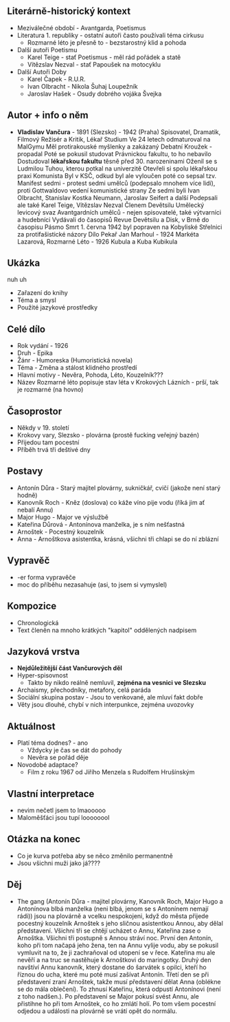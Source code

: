 ## Literárně-historický kontext
- Meziválečné období - Avantgarda, Poetismus
- Literatura 1. republiky - ostatní autoři často používali téma cirkusu
	 - Rozmarné léto je přesně to - bezstarostný klid a pohoda
- Další autoři Poetismu
	- Karel Teige - stať Poetismus - měl rád pořádek a statě
	- Vítězslav Nezval - stať Papoušek na motocyklu
- Další Autoři Doby
	- Karel Čapek - R.U.R.
	- Ivan Olbracht - Nikola Šuhaj Loupežník
	- Jaroslav Hašek - Osudy dobrého vojáka Švejka
##  Autor + info o něm
- **Vladislav Vančura** - 1891 (Slezsko) - 1942 (Praha)
	Spisovatel, Dramatik, Filmový Režisér a Kritik, Lékař
	Studium
		Ve 24 letech odmaturoval na MalGymu 
			Měl protirakouské myšlenky  a zakázaný Debatní Kroužek - propadal
		Poté se pokusil studovat Právnickou fakultu, to ho nebavilo
		Dostudoval **lékařskou fakultu** těsně před 30. narozeninami
		Oženil se s Ludmilou Tuhou, kterou potkal na univerzitě
		Otevřeli si spolu lékařskou praxi
	Komunista
		Byl v KSČ, odkud byl ale vyloučen poté co sepsal tzv. Manifest sedmi - protest sedmi umělců (podepsalo mnohem více lidí), proti Gottwaldovo vedení komunistické strany
		Ze sedmi byli Ivan Olbracht, Stanislav Kostka Neumann, Jaroslav Seifert a další
		Podepsali ale také Karel Teige, Vítězslav Nezval
	Členem Devětsilu
		Umělecký levicový svaz Avantgardních umělců - nejen spisovatelé, také výtvarníci a hudebníci
		Vydávali do časopisů Revue Devětsilu a Disk, v Brně do časopisu Pásmo
	Smrt
		1. června 1942 byl popraven na Kobyliské Střelnici za protifašistické názory 
	Dílo
		Pekař Jan Marhoul - 1924
		Markéta Lazarová, 
		Rozmarné Léto - 1926
		Kubula a Kuba Kubikula	

## Ukázka
nuh uh
- Zařazení do knihy
- Téma a smysl
- Použité jazykové prostředky

## Celé dílo
- Rok vydání - 1926 
- Druh - Epika
- Žánr - Humoreska (Humoristická novela)
- Téma - Změna a stálost klidného prostředí 
- Hlavní motivy - Nevěra, Pohoda, Léto, Kouzelník???
- Název Rozmarné léto popisuje stav léta v Krokových Lázních - prší, tak je rozmarné (na hovno)
## Časoprostor
- Někdy v 19. století
- Krokovy vary, Slezsko - plovárna (prostě fucking veřejný bazén)
- Přijedou tam pocestní  
- Příběh trvá tři deštivé dny

## Postavy
- Antonín Důra - Starý majitel plovárny, sukničkář, cvičí (jakože není starý hodně)
- Kanovník Roch - Kněz (doslova) co káže víno pije vodu (říká jim ať nebalí Annu)
- Major Hugo - Major ve výslužbě
- Kateřina Důrová - Antonínova manželka, je s ním nešťastná
- Arnoštek - Pocestný kouzelník
- Anna - Arnoštkova asistentka, krásná, všichni tři chlapi se do ní zblázní
## Vypravěč
- -er forma vypravěče
- moc do příběhu nezasahuje (asi, to jsem si vymyslel)
## Kompozice
- Chronologická
- Text členěn na mnoho krátkých "kapitol" oddělených nadpisem

## Jazyková vrstva
- **Nejdůležitější část Vančurových děl**
- Hyper-spisovnost
	- Takto by nikdo reálně nemluvil, **zejména na vesnici ve Slezsku**
- Archaismy, přechodníky, metafory, celá paráda
- Sociální skupina postav - Jsou to venkované, ale mluví fakt dobře
- Věty jsou dlouhé, chybí v nich interpunkce, zejména uvozovky
## Aktuálnost
- Platí téma dodnes? - ano
	- Vždycky je čas se dát do pohody
	- Nevěra se pořád děje
- Novodobé adaptace?
	- Film z roku 1967 od Jiřího Menzela s Rudolfem Hrušínským

## Vlastní interpretace
- nevim nečetl jsem to lmaooooo
- Maloměšťáci jsou tupí loooooool
## Otázka na konec
- Co je kurva potřeba aby se něco změnilo permanentně
- Jsou všichni muži jako já????
## Děj
- The gang (Antonín Důra - majitel plovárny, Kanovník Roch, Major Hugo a Antonínova blbá manželka (neni blbá, jenom se s Antonínem nemají rádi)) jsou na plovárně a vcelku nespokojeni, když do města přijede pocestný kouzelník Arnoštek s jeho sličnou asistentkou Annou, aby dělal představení. Všichni tři se chtějí ucházet o Annu, Kateřina zase o Arnoštka. Všichni tři postupně s Annou stráví noc. První den Antonín, koho při tom načapá jeho žena, ten na Annu vylije vodu, aby se pokusil vymluvit na to, že ji zachraňoval od utopení se v řece. Kateřina mu ale nevěří a na truc se nastěhuje k Arnoštkovi do maringotky. Druhý den navštíví Annu kanovník, který dostane do šarvátek s opilci, kteří ho říznou do ucha, které mu poté musí zašívat Antonín. Třetí den se při představení zraní Arnoštek, takže musí představení dělat Anna (oblékne se do mála oblečení). To zhnusí Kateřinu, která odpustí Antonínovi (není z toho nadšen.). Po představení se Major pokusí svést Annu, ale přistihne ho při tom Arnoštek, co ho zmlátí holí. Po tom všem pocestní odjedou a události na plovárně se vrátí opět do normálu.